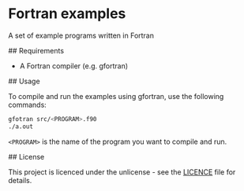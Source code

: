# Fortran examples

A set of example programs written in Fortran

## Requirements

- A Fortran compiler (e.g. gfortran)

## Usage

To compile and run the examples using gfortran, use the following commands:

```bash
gfotran src/<PROGRAM>.f90
./a.out
```

`<PROGRAM>` is the name of the program you want to compile and run.

## License

This project is licenced under the unlicense - see the [LICENCE](LICENCE) file for details.